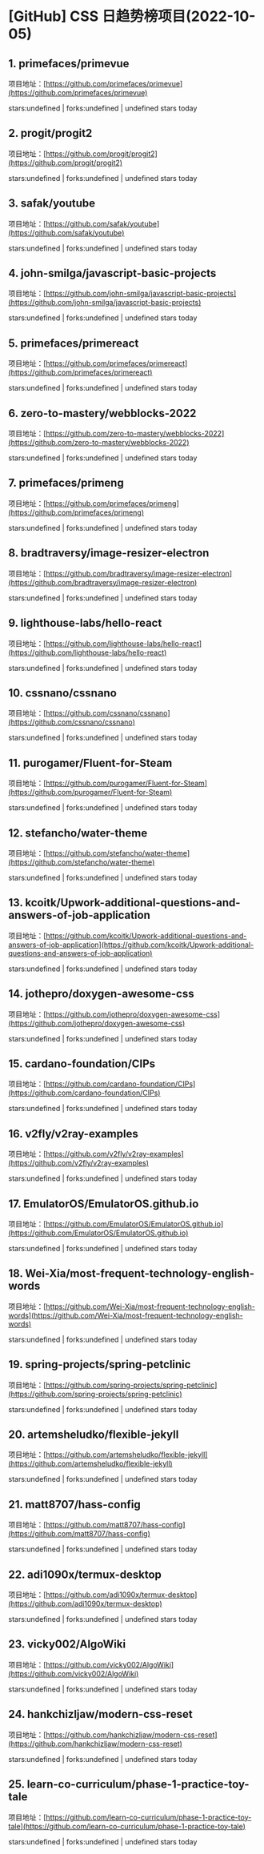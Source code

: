 # [GitHub] CSS 日趋势榜项目(2022-10-05)

## 1. primefaces/primevue 

项目地址：[https://github.com/primefaces/primevue](https://github.com/primefaces/primevue)

stars:undefined | forks:undefined | undefined stars today 



## 2. progit/progit2 

项目地址：[https://github.com/progit/progit2](https://github.com/progit/progit2)

stars:undefined | forks:undefined | undefined stars today 



## 3. safak/youtube 

项目地址：[https://github.com/safak/youtube](https://github.com/safak/youtube)

stars:undefined | forks:undefined | undefined stars today 



## 4. john-smilga/javascript-basic-projects 

项目地址：[https://github.com/john-smilga/javascript-basic-projects](https://github.com/john-smilga/javascript-basic-projects)

stars:undefined | forks:undefined | undefined stars today 



## 5. primefaces/primereact 

项目地址：[https://github.com/primefaces/primereact](https://github.com/primefaces/primereact)

stars:undefined | forks:undefined | undefined stars today 



## 6. zero-to-mastery/webblocks-2022 

项目地址：[https://github.com/zero-to-mastery/webblocks-2022](https://github.com/zero-to-mastery/webblocks-2022)

stars:undefined | forks:undefined | undefined stars today 



## 7. primefaces/primeng 

项目地址：[https://github.com/primefaces/primeng](https://github.com/primefaces/primeng)

stars:undefined | forks:undefined | undefined stars today 



## 8. bradtraversy/image-resizer-electron 

项目地址：[https://github.com/bradtraversy/image-resizer-electron](https://github.com/bradtraversy/image-resizer-electron)

stars:undefined | forks:undefined | undefined stars today 



## 9. lighthouse-labs/hello-react 

项目地址：[https://github.com/lighthouse-labs/hello-react](https://github.com/lighthouse-labs/hello-react)

stars:undefined | forks:undefined | undefined stars today 



## 10. cssnano/cssnano 

项目地址：[https://github.com/cssnano/cssnano](https://github.com/cssnano/cssnano)

stars:undefined | forks:undefined | undefined stars today 



## 11. purogamer/Fluent-for-Steam 

项目地址：[https://github.com/purogamer/Fluent-for-Steam](https://github.com/purogamer/Fluent-for-Steam)

stars:undefined | forks:undefined | undefined stars today 



## 12. stefancho/water-theme 

项目地址：[https://github.com/stefancho/water-theme](https://github.com/stefancho/water-theme)

stars:undefined | forks:undefined | undefined stars today 



## 13. kcoitk/Upwork-additional-questions-and-answers-of-job-application 

项目地址：[https://github.com/kcoitk/Upwork-additional-questions-and-answers-of-job-application](https://github.com/kcoitk/Upwork-additional-questions-and-answers-of-job-application)

stars:undefined | forks:undefined | undefined stars today 



## 14. jothepro/doxygen-awesome-css 

项目地址：[https://github.com/jothepro/doxygen-awesome-css](https://github.com/jothepro/doxygen-awesome-css)

stars:undefined | forks:undefined | undefined stars today 



## 15. cardano-foundation/CIPs 

项目地址：[https://github.com/cardano-foundation/CIPs](https://github.com/cardano-foundation/CIPs)

stars:undefined | forks:undefined | undefined stars today 



## 16. v2fly/v2ray-examples 

项目地址：[https://github.com/v2fly/v2ray-examples](https://github.com/v2fly/v2ray-examples)

stars:undefined | forks:undefined | undefined stars today 



## 17. EmulatorOS/EmulatorOS.github.io 

项目地址：[https://github.com/EmulatorOS/EmulatorOS.github.io](https://github.com/EmulatorOS/EmulatorOS.github.io)

stars:undefined | forks:undefined | undefined stars today 



## 18. Wei-Xia/most-frequent-technology-english-words 

项目地址：[https://github.com/Wei-Xia/most-frequent-technology-english-words](https://github.com/Wei-Xia/most-frequent-technology-english-words)

stars:undefined | forks:undefined | undefined stars today 



## 19. spring-projects/spring-petclinic 

项目地址：[https://github.com/spring-projects/spring-petclinic](https://github.com/spring-projects/spring-petclinic)

stars:undefined | forks:undefined | undefined stars today 



## 20. artemsheludko/flexible-jekyll 

项目地址：[https://github.com/artemsheludko/flexible-jekyll](https://github.com/artemsheludko/flexible-jekyll)

stars:undefined | forks:undefined | undefined stars today 



## 21. matt8707/hass-config 

项目地址：[https://github.com/matt8707/hass-config](https://github.com/matt8707/hass-config)

stars:undefined | forks:undefined | undefined stars today 



## 22. adi1090x/termux-desktop 

项目地址：[https://github.com/adi1090x/termux-desktop](https://github.com/adi1090x/termux-desktop)

stars:undefined | forks:undefined | undefined stars today 



## 23. vicky002/AlgoWiki 

项目地址：[https://github.com/vicky002/AlgoWiki](https://github.com/vicky002/AlgoWiki)

stars:undefined | forks:undefined | undefined stars today 



## 24. hankchizljaw/modern-css-reset 

项目地址：[https://github.com/hankchizljaw/modern-css-reset](https://github.com/hankchizljaw/modern-css-reset)

stars:undefined | forks:undefined | undefined stars today 



## 25. learn-co-curriculum/phase-1-practice-toy-tale 

项目地址：[https://github.com/learn-co-curriculum/phase-1-practice-toy-tale](https://github.com/learn-co-curriculum/phase-1-practice-toy-tale)

stars:undefined | forks:undefined | undefined stars today 



